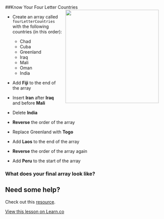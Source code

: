 
##Know Your Four Letter Countries
<img src="https://s3.amazonaws.com/after-school-assets/globe.jpeg" align="right" width="300px" hspace="10">
+ Create an array called `fourLetterCountries` with the following countries (in this order):
	- Chad
	- Cuba
	- Greenland
	- Iraq
	- Mali
	- Oman
	- India

+ Add **Fiji** to the end of the array

+ Insert **Iran** after **Iraq** and before **Mali**

+ Delete **India**

+ **Reverse** the order of the array

+ Replace Greenland with **Togo**

+ Add **Laos** to the end of the array

+ **Reverse** the order of the array again

+ Add **Peru** to the start of the array


### What does your final array look like?

## Need some help?
Check out this [resource](http://javascript.info/tutorial/array).

<a href='https://learn.co/lessons/hs-js-arrays-mini-lab' data-visibility='hidden'>View this lesson on Learn.co</a>

